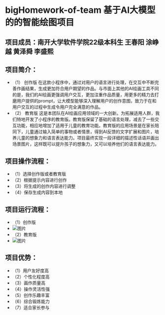 # bigHomework-of-team  基于AI大模型的的智能绘图项目
## 项目成员：南开大学软件学院22级本科生 王春阳 涂峥越 黄泽舜 李盛熙
## 项目简介：
- （1） 创作版
在这款小程序中，通过对用户的语言进行处理，在交互中不断完善作画结果，生成更加符合用户期望的作品。与市面上其他的AI绘画工具不同的是，我们的AI绘画更强调用户交互，更加注重作品质量，用更多的精力去打磨用户提供的prompt，让大模型能够深入理解用户的创作意图，致力于在和用户交互的过程中生成令用户完全满意的作品。
- （2） 教育版
    这是本团队在AI绘画应用领域的一大创新。为拓展适用人群，我们特地开发了小程序的教育版。教育版保留了基础的语言处理，减去了一些交互功能，相应地增加了适用于儿童的教育功能。教育版的应用场景是在家长陪同下，儿童通过输入简单的事物或者情景，得到AI反馈的文字扩展和图片，培养儿童的想象力和语言表达能力。项目最终实现一段详细的描述性话语并画出场景图片，这样既可以提升孩子的想象力，又可以培养他们的语言表达能力。
## 项目操作流程：
-  （1）选择创作版或者教育版
-  （2）根据提示内容进行创作
-  （3）将生成的创作内容进行调整
-  （4）保存生成内容到本地
## 项目运行流程：
-  （1）创作版
-   ![图片](https://github.com/ffxdz-123/bigHomework-of-team/assets/174222088/ef79ac61-b591-4a7a-8448-fc7e53e80080)
-  （2）教育版
-   ![图片](https://github.com/ffxdz-123/bigHomework-of-team/assets/174222088/dd5f43be-e4d2-40b8-a341-87046ac8c168)

## 项目优势：
- （1）用户友好度高
- （2）个性化程度高
- （3）画作质量高
- （4）操作灵活性强
- （5）创作乐趣丰富
- （6）综合锻炼能力
- （7）适合家长参与
